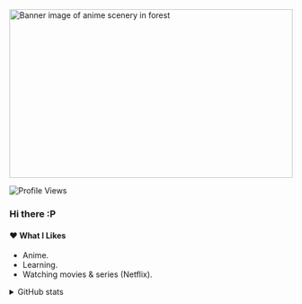 <img alt="Banner image of anime scenery in forest" height="300px" width="100%" src="https://i.pinimg.com/originals/7a/7d/cf/7a7dcfa6474ec4cbfa81113eebe3c0dc.jpg" />

![Profile Views](https://komarev.com/ghpvc/?username=shyzuuplayz)

### Hi there :P

#### ❤️ What I Likes

* Anime.
* Learning.
* Watching movies & series (Netflix).

<details>
  <summary>GitHub stats</summary>
  <br/>
  
  [![Shyzuu GitHub stats](https://github-readme-stats.vercel.app/api?username=atlx&bg_color=30,e96443,904e95&title_color=fff&text_color=fff)](https://github.com/anuraghazra/github-readme-stats)

  [![Shyzuu languages](https://github-readme-stats.vercel.app/api/top-langs/?username=shyzuuplayz&langs_count=10&layout=compact)](https://github.com/anuraghazra/github-readme-stats)
</details>
